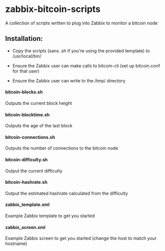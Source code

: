 # zabbix-bitcoin-scripts
A collection of scripts written to plug into Zabbix to monitor a bitcoin node

## Installation:
* Copy the scripts (sans .sh if you're using the provided template) to /usr/local/bin/

* Ensure the Zabbix user can make calls to bitcoin-cli (set up bitcoin.conf for that user)

* Ensure the Zabbix user can write to the /tmp/ directory

#### bitcoin-blocks.sh 
Outputs the current block height

#### bitcoin-blocktime.sh
Outputs the age of the last block

#### bitcoin-connections.sh
Outputs the number of connections to the bitcoin node

#### bitcoin-difficulty.sh
Output the current difficulty

#### bitcoin-hashrate.sh
Output the estimated hashrate calculated from the difficulty

#### zabbix_template.xml
Example Zabbix template to get you started

#### zabbix_screen.xml
Example Zabbix screen to get you started (change the host to match your hostname)
